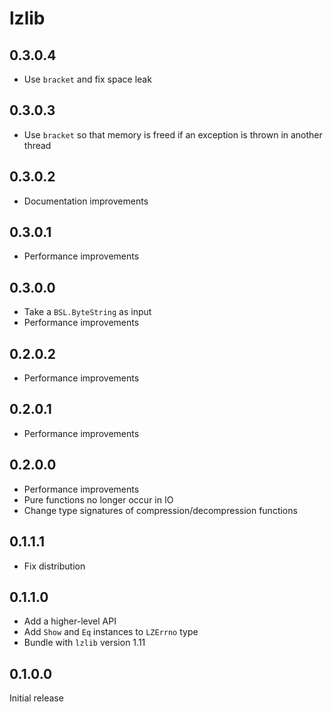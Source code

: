 # lzlib

## 0.3.0.4

  * Use `bracket` and fix space leak

## 0.3.0.3

  * Use `bracket` so that memory is freed if an exception is thrown in another
    thread

## 0.3.0.2

  * Documentation improvements

## 0.3.0.1

  * Performance improvements

## 0.3.0.0

  * Take a `BSL.ByteString` as input
  * Performance improvements

## 0.2.0.2

  * Performance improvements

## 0.2.0.1

  * Performance improvements

## 0.2.0.0

  * Performance improvements
  * Pure functions no longer occur in IO
  * Change type signatures of compression/decompression functions

## 0.1.1.1

  * Fix distribution

## 0.1.1.0

  * Add a higher-level API
  * Add `Show` and `Eq` instances to `LZErrno` type
  * Bundle with `lzlib` version 1.11

## 0.1.0.0

Initial release
